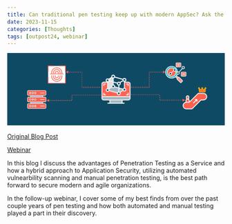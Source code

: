 ```yaml
---
title: Can traditional pen testing keep up with modern AppSec? Ask the pen tester 
date: 2023-11-15
categories: [Thoughts]
tags: [outpost24, webinar]
---
```


![Penetration Testing as a Service](../assets/wrong-appsec.webp)

[Original Blog Post](https://outpost24.com/blog/can-traditional-pen-testing-keep-up-with-modern-appsec/)

[Webinar](https://www.brighttalk.com/webcast/18724/607896)

In this blog I discuss the advantages of Penetration Testing as a Service and how a hybrid approach to Application Security, utilizing automated vulnearbility scanning and manual penetration testing, is the best path forward to secure modern and agile organizations. 

In the follow-up webinar, I cover some of my best finds from over the past couple years of pen testing and how both automated and manual testing played a part in their discovery.